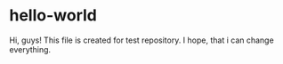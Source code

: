 # hello-world

Hi, guys! This file is created for test repository.
I hope, that i can change everything.
